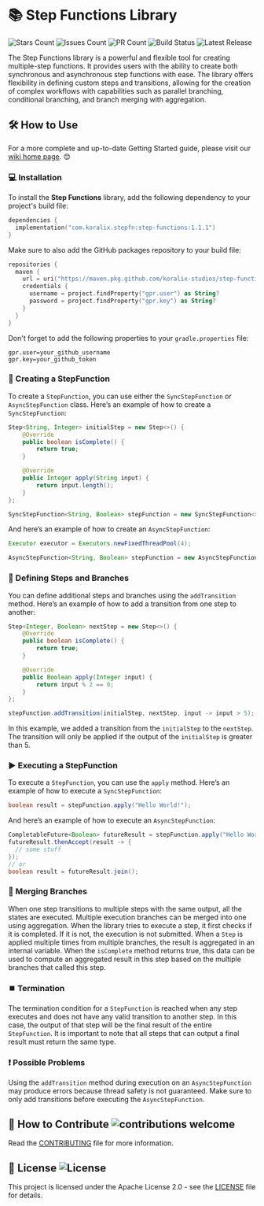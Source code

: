 # 📚 Step Functions Library
![Stars Count](https://img.shields.io/github/stars/koralix-studios/step-functions)
![Issues Count](https://img.shields.io/github/issues/koralix-studios/step-functions)
![PR Count](https://img.shields.io/github/issues-pr/koralix-studios/step-functions)
![Build Status](https://img.shields.io/github/actions/workflow/status/koralix-studios/step-functions/build.yml)
![Latest Release](https://img.shields.io/github/v/release/koralix-studios/step-functions)

The Step Functions library is a powerful and flexible tool for creating multiple-step functions.
It provides users with the ability to create both synchronous and asynchronous step functions with ease.
The library offers flexibility in defining custom steps and transitions, allowing for the creation of complex workflows with capabilities such as parallel branching, conditional branching, and branch merging with aggregation.

## 🛠️ How to Use
For a more complete and up-to-date Getting Started guide, please visit our [wiki home page](https://github.com/koralix-studios/step-functions/wiki). 😊

### 💻 Installation
To install the **Step Functions** library, add the following dependency to your project's build file:

```kotlin
dependencies {
  implementation("com.koralix.stepfn:step-functions:1.1.1")
}
```
Make sure to also add the GitHub packages repository to your build file:
```kotlin
repositories {
  maven {
    url = uri("https://maven.pkg.github.com/koralix-studios/step-functions")
    credentials {
      username = project.findProperty("gpr.user") as String?
      password = project.findProperty("gpr.key") as String?
    }
  }
}
```
Don't forget to add the following properties to your `gradle.properties` file:
```properties
gpr.user=your_github_username
gpr.key=your_github_token
```

### 📝 Creating a StepFunction
To create a `StepFunction`, you can use either the `SyncStepFunction` or `AsyncStepFunction` class.
Here’s an example of how to create a `SyncStepFunction`:

```java
Step<String, Integer> initialStep = new Step<>() {
    @Override
    public boolean isComplete() {
        return true;
    }

    @Override
    public Integer apply(String input) {
        return input.length();
    }
};

SyncStepFunction<String, Boolean> stepFunction = new SyncStepFunction<>(initialStep);
```
And here’s an example of how to create an `AsyncStepFunction`:
```java
Executor executor = Executors.newFixedThreadPool(4);

AsyncStepFunction<String, Boolean> stepFunction = new AsyncStepFunction<>(initialStep, executor);
```

### 🌳 Defining Steps and Branches
You can define additional steps and branches using the `addTransition` method.
Here’s an example of how to add a transition from one step to another:

```java
Step<Integer, Boolean> nextStep = new Step<>() {
    @Override
    public boolean isComplete() {
        return true;
    }

    @Override
    public Boolean apply(Integer input) {
        return input % 2 == 0;
    }
};

stepFunction.addTransition(initialStep, nextStep, input -> input > 5);
```
In this example, we added a transition from the `initialStep` to the `nextStep`.
The transition will only be applied if the output of the `initialStep` is greater than 5.

### ▶️ Executing a StepFunction
To execute a `StepFunction`, you can use the `apply` method.
Here’s an example of how to execute a `SyncStepFunction`:

```java
boolean result = stepFunction.apply("Hello World!");
```
And here’s an example of how to execute an `AsyncStepFunction`:
```java
CompletableFuture<Boolean> futureResult = stepFunction.apply("Hello World!");
futureResult.thenAccept(result -> {
  // some stuff
});
// or
boolean result = futureResult.join();
```

### 🔀 Merging Branches
When one step transitions to multiple steps with the same output, all the states are executed.
Multiple execution branches can be merged into one using aggregation.
When the library tries to execute a step, it first checks if it is completed. If it is not, the execution is not submitted.
When a `Step` is applied multiple times from multiple branches, the result is aggregated in an internal variable.
When the `isComplete` method returns true, this data can be used to compute an aggregated result in this step based on the multiple branches that called this step.

### ⏹️ Termination
The termination condition for a `StepFunction` is reached when any step executes and does not have any valid transition to another step.
In this case, the output of that step will be the final result of the entire `StepFunction`.
It is important to note that all steps that can output a final result must return the same type.

### ❗ Possible Problems
Using the `addTransition` method during execution on an `AsyncStepFunction` may produce errors because thread safety is not guaranteed.
Make sure to only add transitions before executing the `AsyncStepFunction`.

## 👥 How to Contribute ![contributions welcome](https://img.shields.io/badge/contributions-welcome-brightgreen.svg?style=flat)
Read the [CONTRIBUTING](.github/CONTRIBUTING.md) file for more information.

## 📜 License ![License](https://img.shields.io/github/license/koralix-studios/step-functions)
This project is licensed under the Apache License 2.0 - see the [LICENSE](LICENSE) file for details.